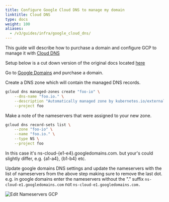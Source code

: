 ```yaml
---
title: Configure Google Cloud DNS to manage my domain
linktitle: Cloud DNS
type: docs
weight: 100
aliases:
  - /v3/guides/infra/google_cloud_dns/
---
```


This guide will describe how to purchase a domain and configure GCP to manage it with [Cloud DNS](https://cloud.google.com/dns)

Setup below is a cut down version of the original docs located [here](https://github.com/kubernetes-sigs/external-dns/blob/master/docs/tutorials/gke.md#gke-node-scopes)

Go to [Google Domains](https://domains.google.com/registrar) and purchase a domain.

Create a DNS zone which will contain the managed DNS records.

```bash
gcloud dns managed-zones create "foo-io" \
    --dns-name "foo.io." \
    --description "Automatically managed zone by kubernetes.io/external-dns" \
    --project foo
```

Make a note of the nameservers that were assigned to your new zone.

```bash
gcloud dns record-sets list \
    --zone "foo-io" \
    --name "foo.io." \
    --type NS \
    --project foo
```

In this case it's ns-cloud-{e1-e4}.googledomains.com. but your's could slightly differ, e.g. {a1-a4}, {b1-b4} etc.

Update google domains DNS settings and update the nameservers with the list of nameservers from the above step making sure to remove the last dot.
e.g. in google domains enter the nameservers without the "." suffix
`ns-cloud-e1.googledomains.com`
not
`ns-cloud-e1.googledomains.com.`

![Edit Nameservers GCP](/images/v3/google_domains.png)
